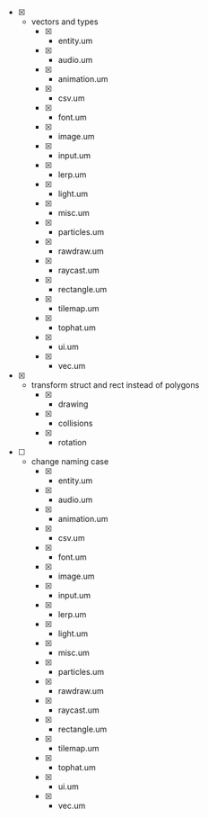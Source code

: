 - [x] - vectors and types
	- [x] - entity.um
	- [x] - audio.um
	- [x] - animation.um
	- [x] - csv.um
	- [x] - font.um
	- [x] - image.um
	- [x] - input.um
	- [x] - lerp.um
	- [x] - light.um
	- [x] - misc.um
	- [x] - particles.um
	- [x] - rawdraw.um
	- [x] - raycast.um
	- [x] - rectangle.um
	- [x] - tilemap.um
	- [x] - tophat.um
	- [x] - ui.um
	- [x] - vec.um
- [x] - transform struct and rect instead of polygons
	- [x] - drawing
	- [x] - collisions
	- [x] - rotation
- [ ] - change naming case
	- [x] - entity.um
	- [x] - audio.um
	- [x] - animation.um
	- [x] - csv.um
	- [x] - font.um
	- [x] - image.um
	- [x] - input.um
	- [x] - lerp.um
	- [x] - light.um
	- [x] - misc.um
	- [x] - particles.um
	- [x] - rawdraw.um
	- [x] - raycast.um
	- [x] - rectangle.um
	- [x] - tilemap.um
	- [x] - tophat.um
	- [x] - ui.um
	- [x] - vec.um
